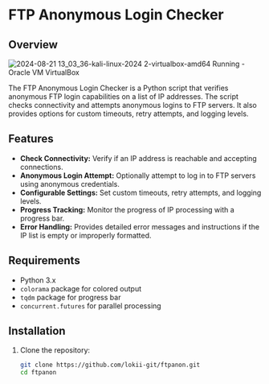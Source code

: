 # FTP Anonymous Login Checker

## Overview
![2024-08-21 13_03_36-kali-linux-2024 2-virtualbox-amd64  Running  - Oracle VM VirtualBox](https://github.com/user-attachments/assets/8a4edf09-f398-4dc2-ac4f-c9974dce6cba)

The FTP Anonymous Login Checker is a Python script that verifies anonymous FTP login capabilities on a list of IP addresses. The script checks connectivity and attempts anonymous logins to FTP servers. It also provides options for custom timeouts, retry attempts, and logging levels.

## Features

- **Check Connectivity:** Verify if an IP address is reachable and accepting connections.
- **Anonymous Login Attempt:** Optionally attempt to log in to FTP servers using anonymous credentials.
- **Configurable Settings:** Set custom timeouts, retry attempts, and logging levels.
- **Progress Tracking:** Monitor the progress of IP processing with a progress bar.
- **Error Handling:** Provides detailed error messages and instructions if the IP list is empty or improperly formatted.

## Requirements

- Python 3.x
- `colorama` package for colored output
- `tqdm` package for progress bar
- `concurrent.futures` for parallel processing

## Installation

1. Clone the repository:

   ```sh
   git clone https://github.com/lokii-git/ftpanon.git
   cd ftpanon

